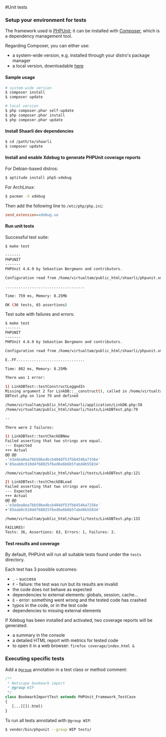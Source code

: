 #Unit tests

### Setup your environment for tests
The framework used is [PHPUnit](https://phpunit.de/); it can be installed with [Composer](https://getcomposer.org/), which is a dependency management tool.[](.html)

Regarding Composer, you can either use:
* a system-wide version, e.g. installed through your distro's package manager
* a local version, downloadable [here](https://getcomposer.org/download/)[](.html)

#### Sample usage
```bash
# system-wide version
$ composer install
$ composer update

# local version
$ php composer.phar self-update
$ php composer.phar install
$ php composer.phar update
```

#### Install Shaarli dev dependencies
```bash
$ cd /path/to/shaarli
$ composer update
```

#### Install and enable Xdebug to generate PHPUnit coverage reports
For Debian-based distros:
```bash
$ aptitude install php5-xdebug
```
For ArchLinux:
```bash
$ pacman -S xdebug
```

Then add the following line to `/etc/php/php.ini`:
```ini
zend_extension=xdebug.so
```

#### Run unit tests
Successful test suite:
```bash
$ make test

-------
PHPUNIT
-------
PHPUnit 4.6.9 by Sebastian Bergmann and contributors.

Configuration read from /home/virtualtam/public_html/shaarli/phpunit.xml

....................................

Time: 759 ms, Memory: 8.25Mb

OK (36 tests, 65 assertions)
```

Test suite with failures and errors:
```bash
$ make test
-------
PHPUNIT
-------
PHPUnit 4.6.9 by Sebastian Bergmann and contributors.

Configuration read from /home/virtualtam/public_html/shaarli/phpunit.xml

E..FF...............................

Time: 802 ms, Memory: 8.25Mb

There was 1 error:

1) LinkDBTest::testConstructLoggedIn
Missing argument 2 for LinkDB::__construct(), called in /home/virtualtam/public_html/shaarli/tests/Link\
DBTest.php on line 79 and defined

/home/virtualtam/public_html/shaarli/application/LinkDB.php:58
/home/virtualtam/public_html/shaarli/tests/LinkDBTest.php:79

--

There were 2 failures:

1) LinkDBTest::testCheckDBNew
Failed asserting that two strings are equal.
--- Expected
+++ Actual
@@ @@
-'e3edea8ea7bb50be4bcb404df53fbb4546a7156e'
+'85eab0c610d4f68025f6ed6e6b6b5fabd4b55834'

/home/virtualtam/public_html/shaarli/tests/LinkDBTest.php:121

2) LinkDBTest::testCheckDBLoad
Failed asserting that two strings are equal.
--- Expected
+++ Actual
@@ @@
-'e3edea8ea7bb50be4bcb404df53fbb4546a7156e'
+'85eab0c610d4f68025f6ed6e6b6b5fabd4b55834'

/home/virtualtam/public_html/shaarli/tests/LinkDBTest.php:133

FAILURES!
Tests: 36, Assertions: 63, Errors: 1, Failures: 2.
```

#### Test results and coverage
By default, PHPUnit will run all suitable tests found under the `tests` directory.

Each test has 3 possible outcomes:
* `.` - success
* `F` - failure: the test was run but its results are invalid
 * the code does not behave as expected
 * dependencies to external elements: globals, session, cache...
* `E` - error: something went wrong and the tested code has crashed
 * typos in the code, or in the test code
 * dependencies to missing external elements

If Xdebug has been installed and activated, two coverage reports will be generated:
* a summary in the console
* a detailed HTML report with metrics for tested code
 * to open it in a web browser: `firefox coverage/index.html &`

### Executing specific tests
Add a [`@group`](https://phpunit.de/manual/current/en/appendixes.annotations.html#appendixes.annotations.group) annotation in a test class or method comment:[](.html)

```php
/**
 * Netscape bookmark import
 * @group WIP
 */
class BookmarkImportTest extends PHPUnit_Framework_TestCase
{
   [...][](.html)
}
```

To run all tests annotated with `@group WIP`:
```bash
$ vendor/bin/phpunit --group WIP tests/
```
